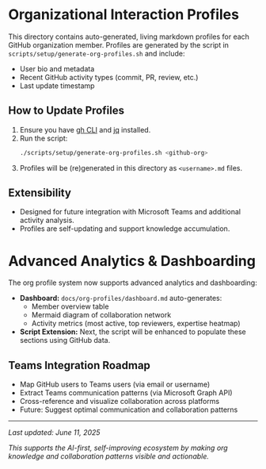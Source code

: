 # Organizational Interaction Profiles

This directory contains auto-generated, living markdown profiles for each GitHub organization member. Profiles are generated by the script in `scripts/setup/generate-org-profiles.sh` and include:

- User bio and metadata
- Recent GitHub activity types (commit, PR, review, etc.)
- Last update timestamp

## How to Update Profiles

1. Ensure you have [gh CLI](https://cli.github.com/) and [jq](https://stedolan.github.io/jq/) installed.
2. Run the script:
   ```bash
   ./scripts/setup/generate-org-profiles.sh <github-org>
   ```
3. Profiles will be (re)generated in this directory as `<username>.md` files.

## Extensibility
- Designed for future integration with Microsoft Teams and additional activity analysis.
- Profiles are self-updating and support knowledge accumulation.

# Advanced Analytics & Dashboarding

The org profile system now supports advanced analytics and dashboarding:

- **Dashboard:** `docs/org-profiles/dashboard.md` auto-generates:
  - Member overview table
  - Mermaid diagram of collaboration network
  - Activity metrics (most active, top reviewers, expertise heatmap)
- **Script Extension:** Next, the script will be enhanced to populate these sections using GitHub data.

## Teams Integration Roadmap
- Map GitHub users to Teams users (via email or username)
- Extract Teams communication patterns (via Microsoft Graph API)
- Cross-reference and visualize collaboration across platforms
- Future: Suggest optimal communication and collaboration patterns

---

_Last updated: June 11, 2025_

*This supports the AI-first, self-improving ecosystem by making org knowledge and collaboration patterns visible and actionable.*
